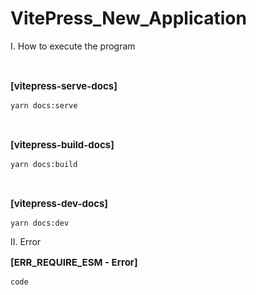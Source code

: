 # VitePress_New_Application

I. How to execute the program

<br>

<p style="font-size: 15px;"><strong>[vitepress-serve-docs]</strong></p>

```code
yarn docs:serve
```

<br>

<p style="font-size: 15px;"><strong>[vitepress-build-docs]</strong></p>

```code
yarn docs:build
```

<br>

<p style="font-size: 15px;"><strong>[vitepress-dev-docs]</strong></p>

```code
yarn docs:dev
```


II. Error 

<p style="font-size: 15px;"><strong>[ERR_REQUIRE_ESM - Error]</strong></p>

```code```
